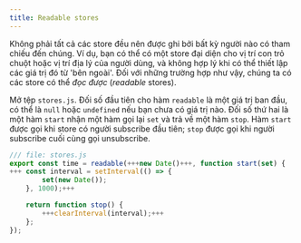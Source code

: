 ```yaml
---
title: Readable stores
---
```


Không phải tất cả các store đều nên được ghi bởi bất kỳ người nào có tham chiếu đến chúng. Ví dụ, bạn có thể có một store đại diện cho vị trí con trỏ chuột hoặc vị trí địa lý của người dùng, và không hợp lý khi có thể thiết lập các giá trị đó từ 'bên ngoài'. Đối với những trường hợp như vậy, chúng ta có các store có thể _đọc được_ (_readable_ stores). 


Mở tệp `stores.js`. Đối số đầu tiên cho hàm `readable` là một giá trị ban đầu, có thể là `null` hoặc `undefined` nếu bạn chưa có giá trị nào. Đối số thứ hai là một hàm `start` nhận một hàm gọi lại `set` và trả về một hàm `stop`. Hàm `start` được gọi khi store có người subscribe đầu tiên; `stop` được gọi khi người subscribe cuối cùng gọi unsubscribe.

```js
/// file: stores.js
export const time = readable(+++new Date()+++, function start(set) {
+++	const interval = setInterval(() => {
		set(new Date());
	}, 1000);+++

	return function stop() {
		+++clearInterval(interval);+++
	};
});
```
